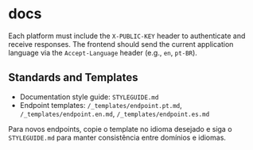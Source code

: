 # docs

Each platform must include the `X-PUBLIC-KEY` header to authenticate and receive responses.
The frontend should send the current application language via the `Accept-Language` header (e.g., `en`, `pt-BR`).

## Standards and Templates

- Documentation style guide: `STYLEGUIDE.md`
- Endpoint templates: `/_templates/endpoint.pt.md`, `/_templates/endpoint.en.md`, `/_templates/endpoint.es.md`

Para novos endpoints, copie o template no idioma desejado e siga o `STYLEGUIDE.md` para manter consistência entre domínios e idiomas.
